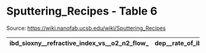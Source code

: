 # Sputtering_Recipes - Table 6

Source: https://wiki.nanofab.ucsb.edu/wiki/Sputtering_Recipes

| ibd_sioxny__refractive_index_vs__o2_n2_flow_   | dep__rate_of_ibd_sioxny_vs__assist_o2_flow_   |
|------------------------------------------------|-----------------------------------------------|